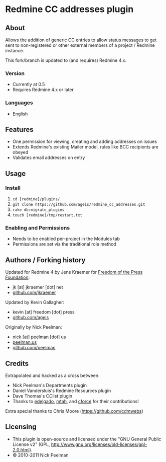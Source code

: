 Redmine CC addresses plugin
===========================

About
-----

Allows the addition of generic CC entries to allow status messages to get sent
to non-registered or other external members of a project / Redmine instance.

This fork/branch is updated to (and requires) Redmine 4.x.

### Version

+ Currently at 0.5
+ Requires Redmine 4.x or later

### Languages

+ English

Features
--------

+ One permission for viewing, creating and adding addresses on issues
+ Extends Redmine's existing Mailer model, rules like BCC recipients are obeyed
+ Validates email addresses on entry

Usage
-----

### Install

1. `cd [redmine]/plugins/`
2. `git clone https://github.com/ageis/redmine_cc_addresses.git`
3. `rake db:migrate_plugins`
4. `touch [redmine]/tmp/restart.txt`

### Enabling and Permissions

+ Needs to be enabled per-project in the Modules tab
+ Permissions are set via the traditional role method


Authors / Forking history
------------------------

Updated for Redmine 4 by Jens Kraemer for [Freedom of the Press Foundation](https://github.com/freedomofpress):

- jk \[at\] jkraemer \[dot\] net
- [github.com/jkraemer](https://github.com/jkraemer)

Updated by Kevin Gallagher:

- kevin \[at\] freedom \[dot\] press
- [github.com/ageis](https://github.com/ageis)

Originally by Nick Peelman:

- nick \[at\] peelman \[dot\] us
- [peelman.us](http://peelman.us)
- [github.com/peelman](https://github.com/peelman)


Credits
-------

Extrapolated and hacked as a cross between:

+ Nick Peelman's Departments plugin [](https://github.com/peelman/redmine_departments)
+ Daniel Vandersluis's Redmine Resources plugin [](https://github.com/dvandersluis/redmine_resources)
+ Dave Thomas's CClist plugin [](http://github.com/peoplemerge/redmine-cclist-plugin)
+ Thanks to [edelgado](https://github.com/edelgado), [mtah](https://github.com/mtah), and [cforce](https://github.com/cforce) for their contributions!

Extra special thanks to Chris Moore (https://github.com/cdmwebs)

Licensing
---------

* This plugin is open-source and licensed under the "GNU General Public License v2" (GPL, http://www.gnu.org/licenses/old-licenses/gpl-2.0.html).
* &copy; 2010-2011 Nick Peelman

